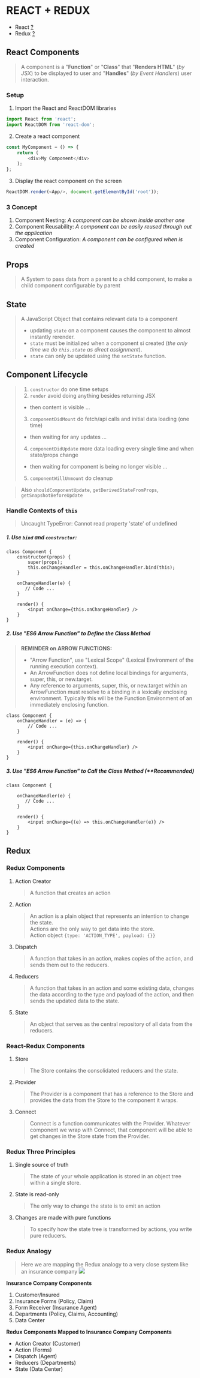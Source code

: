 # REACT + REDUX
- React [?](https://reactjs.org/)
- Redux [?](https://redux.js.org/)



## React Components
> A component is a "__Function__" or "__Class__" that "__Renders HTML__" (_by JSX_) to be displayed to user and "__Handles__" (_by Event Handlers_) user interaction.

### Setup
1. Import the React and ReactDOM libraries
```js
import React from 'react';
import ReactDOM from 'react-dom';
```

2. Create a react component
```js
const MyComponent = () => {
    return (
        <div>My Component</div>
    );
};
```

3. Display the react component on the screen
```js
ReactDOM.render(<App/>, document.getElementById('root'));
```

### 3 Concept
1. Component Nesting: _A component can be shown inside another one_
2. Component Reusability: _A component can be easily reused through out the application_
3. Component Configuration: _A component can be configured when is created_

## Props
> A System to pass data from a parent to a child component, to make a child component configurable by parent

## State
> A JavaScript Object that contains relevant data to a component
> - updating `state` on a component causes the component to almost instantly rerender.
> - `state` must be initialized when a component si created (_the only time we do `this.state` as direct assignment_).
> - `state` can only be updated using the `setState` function.

## Component Lifecycle
> 1. `constructor` do one time setups
> 2. `render` avoid doing anything besides returning JSX
>   * then content is visible ...
> 3. `componentDidMount` do fetch/api calls and initial data loading (one time)
>   * then waiting for any updates ...
> 4. `componentDidUpdate` more data loading every single time and when state/props change
>   * then waiting for component is being no longer visible ...
> 5. `componentWillUnmount` do cleanup

> Also `shouldComponentUpdate`, `getDerivedStateFromProps`, `getSnapshotBeforeUpdate`


### Handle Contexts of `this`
> Uncaught TypeError: Cannot read property 'state' of undefined

##### 1. Use `bind` and `constructor`:
```
class Component {
    constructor(props) {
        super(props);
        this.onChangeHandler = this.onChangeHandler.bind(this);
    }
    
    onChangeHandler(e) {
       // Code ...   
    }
    
    render() {
        <input onChange={this.onChangeHandler} />
    }
}
```

##### 2. Use "ES6 Arrow Function" to Define the Class Method
> __REMINDER on ARROW FUNCTIONS:__
> - "Arrow Function", use "Lexical Scope" (Lexical Environment of the running execution context).
> - An ArrowFunction does not define local bindings for arguments, super, this, or new.target. 
> - Any reference to arguments, super, this, or new.target within an ArrowFunction must resolve to a binding in a lexically enclosing environment. Typically this will be the Function Environment of an immediately enclosing function. 
```
class Component {
    onChangeHandler = (e) => {
        // Code ...   
    }
    
    render() {
        <input onChange={this.onChangeHandler} />
    }
}
```

##### 3. Use "ES6 Arrow Function" to Call the Class Method (**Recommended)
```
class Component {
    
    onChangeHandler(e) {
       // Code ...   
    }
    
    render() {
        <input onChange={(e) => this.onChangeHandler(e)} />
    }
}
```


## Redux

### Redux Components
1. Action Creator
    > A function that creates an action
2. Action
    > An action is a plain object that represents an intention to change the state.  
    Actions are the only way to get data into the store.  
    Action object `{type: 'ACTION_TYPE', payload: {}}`
3. Dispatch
    > A function that takes in an action, makes copies of the action, and sends them out to the reducers.
4. Reducers
    > A function that takes in an action and some existing data, changes the data according to the type and payload of the action, and then sends the updated data to the state.
5. State
    > An object that serves as the central repository of all data from the reducers.

### React-Redux Components
1. Store
    > The Store contains the consolidated reducers and the state.
2. Provider
    > The Provider is a component that has a reference to the Store and provides the data from the Store to the component it wraps.
3. Connect
    > Connect is a function communicates with the Provider. Whatever component we wrap with Connect, that component will be able to get changes in the Store state from the Provider.

### Redux Three Principles
1. Single source of truth
    > The state of your whole application is stored in an object tree within a single store.
2. State is read-only
    > The only way to change the state is to emit an action
3. Changes are made with pure functions
    > To specify how the state tree is transformed by actions, you write pure reducers.

### Redux Analogy
> Here we are mapping the Redux analogy to a very close system like an insurance company
![](notes/images/redux_insurance_mapping.png)

__Insurance Company Components__
1. Customer/Insured
2. Insurance Forms (Policy, Claim)
3. Form Receiver (Insurance Agent)
4. Departments (Policy, Claims, Accounting)
5. Data Center

__Redux Components Mapped to Insurance Company Components__
- Action Creator (Customer)
- Action (Forms)
- Dispatch (Agent)
- Reducers (Departments)
- State (Data Center)
























